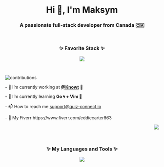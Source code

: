

<h1 align="center">Hi 👋, I'm Maksym </h1>
<h3 align="center">A passionate full-stack developer from Canada 🇨🇦</h3>
<br/>
<h3 align="center">
 ✨ Favorite Stack ✨
</h3>
    <p align="center"><img src="https://skillicons.dev/icons?i=postgresql,go,typescript,nextjs" /> </p>
</div>

<br/>

![contributions](https://user-images.githubusercontent.com/79988159/204438144-7b6f9a1a-e171-41be-8272-19d46b101221.svg)



 <p> - 🔭 I’m currently working at <a href="https://knowt.io"><b>@Knowt</b></a> 📝 </p> 

 <p> - 🌱 I’m currently learning <b> Go 🌀 + Vim 🖖 </b> </p>
<p> - 📫 How to reach me <a href="mailto:support@quiz-connect.io">support@quiz-connect.io</a> </p>

<p> - 🤝 My Fiverr https://www.fiverr.com/eddiecarter863 </p>

 <p align="right">
    <img src="https://github-readme-stats.vercel.app/api?username=maksymalist&count_private=true&show_icons=true&theme=tokyonight" />
</p>


<div>
 
 <br/>
<p align="center">
<h3 align="center">✨ My Languages and Tools ✨  </h3>
    <p align="center"><img src="https://skillicons.dev/icons?i=nextjs,redis,postgresql,prisma,mongodb,firebase,bevy,docker,kubernetes,go,rust,typescript,javascript,python,graphql&perline=15" /> </p>
</p>
